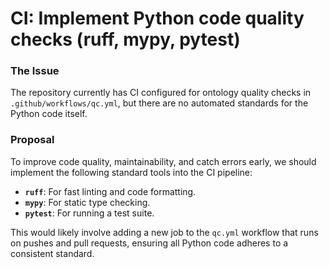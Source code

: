 # CI: Implement Python code quality checks (ruff, mypy, pytest)

### The Issue

The repository currently has CI configured for ontology quality checks in `.github/workflows/qc.yml`, but there are no automated standards for the Python code itself.

### Proposal

To improve code quality, maintainability, and catch errors early, we should implement the following standard tools into the CI pipeline:

- **`ruff`**: For fast linting and code formatting.
- **`mypy`**: For static type checking.
- **`pytest`**: For running a test suite.

This would likely involve adding a new job to the `qc.yml` workflow that runs on pushes and pull requests, ensuring all Python code adheres to a consistent standard.
